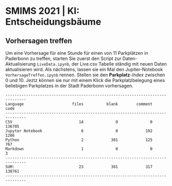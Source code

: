 # SMIMS 2021 | KI: Entscheidungsbäume
## Vorhersagen treffen
Um eine Vorhersage für eine Stunde für einen von 11 Parkplätzen in Paderbonn zu treffen, starten Sie zuerst den Script zur Daten-Aktualisierung `LiveData.ipynb`, der Live.csv Tabelle ständig mit neuen Daten aktualisieren wird. Als nächstens, lassen sie ein Mal den Jupiter-Notebook `VorhersageTreffen.ipynb` rennen. Stellen sie den **Parkplatz**-*Index* zwischen 0 und 10. Jeztz können sie nur mit einem Klick die Parkplatzbelegung eines beliebigen Parkplatzes in der Stadt Paderbonn vorhersagen.






<pre><code>-------------------------------------------------------------------------------
Language                     files          blank        comment           code
-------------------------------------------------------------------------------
CSV                             14              0              0         136705
Jupyter Notebook                 6              0            192           1286
Python                           2            381            125            767
Markdown                         1              0              0              3
-------------------------------------------------------------------------------
SUM:                            23            381            317         138761
-------------------------------------------------------------------------------</code></pre>


